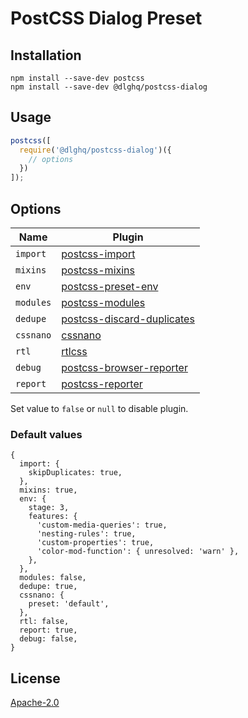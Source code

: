 # PostCSS Dialog Preset

## Installation

```
npm install --save-dev postcss
npm install --save-dev @dlghq/postcss-dialog
```

## Usage

```js
postcss([
  require('@dlghq/postcss-dialog')({
    // options
  })
]);
```

## Options

Name      | Plugin
--------- | ------------
`import`  | [postcss-import](https://github.com/postcss/postcss-import)
`mixins`  | [postcss-mixins](https://github.com/postcss/postcss-mixins)
`env`     | [postcss-preset-env](https://github.com/csstools/postcss-preset-env)
`modules` | [postcss-modules](https://github.com/css-modules/postcss-modules)
`dedupe`  | [postcss-discard-duplicates](https://github.com/ben-eb/postcss-discard-duplicates)
`cssnano` | [cssnano](https://github.com/cssnano/cssnano)
`rtl`     | [rtlcss](https://github.com/MohammadYounes/rtlcss)
`debug`   | [postcss-browser-reporter](https://github.com/postcss/postcss-browser-reporter)
`report`  | [postcss-reporter](https://github.com/postcss/postcss-reporter)

Set value to `false` or `null` to disable plugin.

### Default values

```
{
  import: {
    skipDuplicates: true,
  },
  mixins: true,
  env: {
    stage: 3,
    features: {
      'custom-media-queries': true,
      'nesting-rules': true,
      'custom-properties': true,
      'color-mod-function': { unresolved: 'warn' },
    },
  },
  modules: false,
  dedupe: true,
  cssnano: {
    preset: 'default',
  },
  rtl: false,
  report: true,
  debug: false,
}
```

## License

[Apache-2.0](LICENSE)
